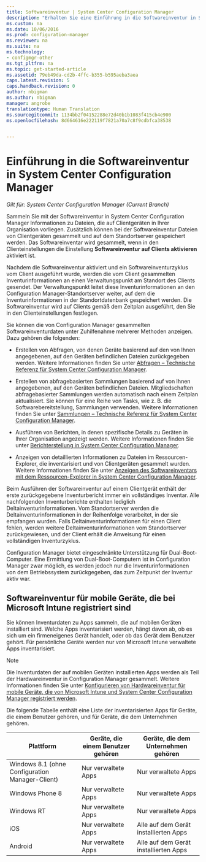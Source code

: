 ```yaml
---
title: Softwareinventur | System Center Configuration Manager
description: "Erhalten Sie eine Einführung in die Softwareinventur in System Center Configuration Manager."
ms.custom: na
ms.date: 10/06/2016
ms.prod: configuration-manager
ms.reviewer: na
ms.suite: na
ms.technology:
- configmgr-other
ms.tgt_pltfrm: na
ms.topic: get-started-article
ms.assetid: 79eb49da-cd2b-4ffc-b355-b595aeba3aea
caps.latest.revision: 5
caps.handback.revision: 0
author: nbigman
ms.author: nbigman
manager: angrobe
translationtype: Human Translation
ms.sourcegitcommit: 1134bb2f04152288e72d40b1b1083f415cb4e900
ms.openlocfilehash: 8d664616e222119f7821a70a7c8f9cdbfca38538


---
```

# <a name="introduction-to-software-inventory-in-system-center-configuration-manager"></a>Einführung in die Softwareinventur in System Center Configuration Manager

*Gilt für: System Center Configuration Manager (Current Branch)*

Sammeln Sie mit der Softwareinventur in System Center Configuration Manager Informationen zu Dateien, die auf Clientgeräten in Ihrer Organisation vorliegen. Zusätzlich können bei der Softwareinventur Dateien von Clientgeräten gesammelt und auf dem Standortserver gespeichert werden. Das Softwareinventar wird gesammelt, wenn in den Clienteinstellungen die Einstellung **Softwareinventur auf Clients aktivieren** aktiviert ist.  

 Nachdem die Softwareinventur aktiviert und ein Softwareinventurzyklus vom Client ausgeführt wurde, werden die vom Client gesammelten Inventurinformationen an einen Verwaltungspunkt am Standort des Clients gesendet. Der Verwaltungspunkt leitet diese Inventurinformationen an den Configuration Manager-Standortserver weiter, auf dem die Inventurinformationen in der Standortdatenbank gespeichert werden. Die Softwareinventur wird auf Clients gemäß dem Zeitplan ausgeführt, den Sie in den Clienteinstellungen festlegen.  

 Sie können die von Configuration Manager gesammelten Softwareinventurdaten unter Zuhilfenahme mehrerer Methoden anzeigen. Dazu gehören die folgenden:  

-   Erstellen von Abfragen, von denen Geräte basierend auf den von Ihnen angegebenen, auf den Geräten befindlichen Dateien zurückgegeben werden. Weitere Informationen finden Sie unter [Abfragen – Technische Referenz für System Center Configuration Manager](../../../../core/servers/manage/queries-technical-reference.md).  

-   Erstellen von abfragebasierten Sammlungen basierend auf von Ihnen angegebenen, auf den Geräten befindlichen Dateien. Mitgliedschaften abfragebasierter Sammlungen werden automatisch nach einem Zeitplan aktualisiert. Sie können für eine Reihe von Tasks, wie z. B. die Softwarebereitstellung, Sammlungen verwenden. Weitere Informationen finden Sie unter [Sammlungen – Technische Referenz für System Center Configuration Manager](../../../../core/clients/manage/collections/collections-technical-reference.md).  

-   Ausführen von Berichten, in denen spezifische Details zu Geräten in Ihrer Organisation angezeigt werden. Weitere Informationen finden Sie unter [Berichterstellung in System Center Configuration Manager](../../../../core/servers/manage/reporting.md).  

-   Anzeigen von detaillierten Informationen zu Dateien im Ressourcen-Explorer, die inventarisiert und von Clientgeräten gesammelt wurden. Weitere Informationen finden Sie unter [Anzeigen des Softwareinventars mit dem Ressourcen-Explorer in System Center Configuration Manager](../../../../core/clients/manage/inventory/use-resource-explorer-to-view-software-inventory.md).  

 Beim Ausführen der Softwareinventur auf einem Clientgerät enthält der erste zurückgegebene Inventurbericht immer ein vollständiges Inventar. Alle nachfolgenden Inventurberichte enthalten lediglich Deltainventurinformationen. Vom Standortserver werden die Deltainventurinformationen in der Reihenfolge verarbeitet, in der sie empfangen wurden. Falls Deltainventurinformationen für einen Client fehlen, werden weitere Deltainventurinformationen vom Standortserver zurückgewiesen, und der Client erhält die Anweisung für einen vollständigen Inventurzyklus.  

 Configuration Manager bietet eingeschränkte Unterstützung für Dual-Boot-Computer. Eine Ermittlung von Dual-Boot-Computern ist in Configuration Manager zwar möglich, es werden jedoch nur die Inventurinformationen von dem Betriebssystem zurückgegeben, das zum Zeitpunkt der Inventur aktiv war.  

## <a name="software-inventory-for-mobile-devices-enrolled-with-microsoft-intune"></a>Softwareinventur für mobile Geräte, die bei Microsoft Intune registriert sind  
 Sie können Inventurdaten zu Apps sammeln, die auf mobilen Geräten installiert sind. Welche Apps inventarisiert werden, hängt davon ab, ob es sich um ein firmeneigenes Gerät handelt, oder ob das Gerät dem Benutzer gehört. Für persönliche Geräte werden nur von Microsoft Intune verwaltete Apps inventarisiert.  

> [!NOTE]  
>  Die Inventurdaten der auf mobilen Geräten installierten Apps werden als Teil der Hardwareinventur in Configuration Manager gesammelt. Weitere Informationen finden Sie unter [Konfigurieren von Hardwareinventur für mobile Geräte, die von Microsoft Intune und System Center Configuration Manager registriert werden](../../../../core/clients/manage/inventory/mobile-device-hardware-inventory-hybrid.md).  

 Die folgende Tabelle enthält eine Liste der inventarisierten Apps für Geräte, die einem Benutzer gehören, und für Geräte, die dem Unternehmen gehören.  

|Plattform|Geräte, die einem Benutzer gehören|Geräte, die dem Unternehmen gehören|  
|--------------|---------------------------------|--------------------------------|  
|Windows 8.1 (ohne Configuration Manager-Client)|Nur verwaltete Apps|Nur verwaltete Apps|  
|Windows Phone 8|Nur verwaltete Apps|Nur verwaltete Apps|  
|Windows RT|Nur verwaltete Apps|Nur verwaltete Apps|  
|iOS|Nur verwaltete Apps|Alle auf dem Gerät installierten Apps|  
|Android|Nur verwaltete Apps|Alle auf dem Gerät installierten Apps|  



<!--HONumber=Nov16_HO1-->


